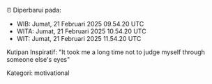 ⏰ Diperbarui pada:
- WIB: Jumat, 21 Februari 2025 09.54.20 UTC
- WITA: Jumat, 21 Februari 2025 10.54.20 UTC
- WIT: Jumat, 21 Februari 2025 11.54.20 UTC

Kutipan Inspiratif:
"It took me a long time not to judge myself through someone else's eyes"


Kategori: motivational


